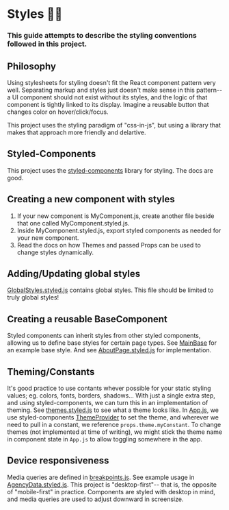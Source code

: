 # Styles 💅🏻

### This guide attempts to describe the styling conventions followed in this project.

## Philosophy

Using stylesheets for styling doesn't fit the React component pattern very well. Separating markup and styles just doesn't make sense in this pattern-- a UI component should not exist without its styles, and the logic of that component is tightly linked to its display. Imagine a reusable button that changes color on hover/click/focus.

This project uses the styling paradigm of "css-in-js", but using a library that makes that approach more friendly and delartive.

## Styled-Components

This project uses the [styled-components](https://styled-components.com/) library for styling. The docs are good.

## Creating a new component with styles

1. If your new component is MyComponent.js, create another file beside that one called MyComponent.styled.js.
2. Inside MyComponent.styled.js, export styled components as needed for your new component.
3. Read the docs on how Themes and passed Props can be used to change styles dynamically.

## Adding/Updating global styles

[GlobalStyles.styled.js](src/styles/GlobalStyles.styled.js) contains global styles. This file should be limited to truly global styles!

## Creating a reusable BaseComponent

Styled components can inherit styles from other styled components, allowing us to define base styles for certain page types.
See [MainBase](src/styles/MainBase.js) for an example base style. And see [AboutPage.styled.js](src/./AboutPage.styled.js) for implementation.

## Theming/Constants

It's good practice to use contants whever possible for your static styling values; eg. colors, fonts, borders, shadows...
With just a single extra step, and using styled-components, we can turn this in an implementation of theming. See [themes.styled.js](src/styles/themes.styled.js) to see what a theme looks like. In [App.js](src/./App.js), we use styled-components [ThemeProvider]() to set the theme, and wherever we need to pull in a constant, we reference `props.theme.myConstant`. To change themes (not implemented at time of writing), we might stick the theme name in component state in `App.js` to allow toggling somewhere in the app.

## Device responsiveness

Media queries are defined in [breakpoints.js](src/styles/breakpoints.js). See example usage in [AgencyData.styled.js](src/./AgencyData/AgencyData.styled.js).
This project is "desktop-first"-- that is, the opposite of "mobile-first" in practice. Components are styled with desktop in mind, and media queries are used to adjust downward in screensize.
